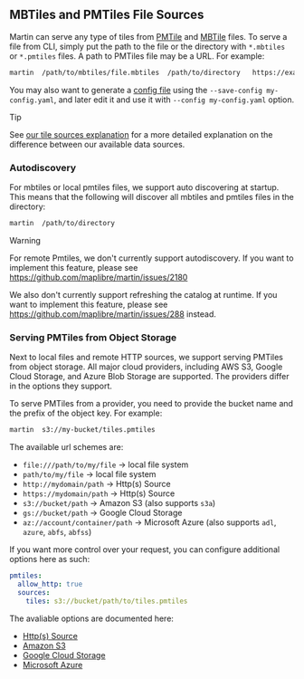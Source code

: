 ## MBTiles and PMTiles File Sources

Martin can serve any type of tiles from [PMTile](https://protomaps.com/blog/pmtiles-v3-whats-new)
and [MBTile](https://github.com/mapbox/mbtiles-spec) files. To serve a file from CLI, simply put the path to the file or
the directory with `*.mbtiles` or `*.pmtiles` files. A path to PMTiles file may be a URL. For example:

```bash
martin  /path/to/mbtiles/file.mbtiles  /path/to/directory   https://example.org/path/tiles.pmtiles
```

You may also want to generate a [config file](config-file.md) using the `--save-config my-config.yaml`, and later edit
it and use it with `--config my-config.yaml` option.

> [!TIP]
> See [our tile sources explanation](sources-tiles.md) for a more detailed explanation on the difference between our available data sources.

### Autodiscovery

For mbtiles or local pmtiles files, we support auto discovering at startup.
This means that the following will discover all mbtiles and pmtiles files in the directory:

```bash
martin  /path/to/directory
```

> [!WARNING]
> For remote Pmtiles, we don't currently support autodiscovery.
> If you want to implement this feature, please see <https://github.com/maplibre/martin/issues/2180>
>
> We also don't currently support refreshing the catalog at runtime.
> If you want to implement this feature, please see <https://github.com/maplibre/martin/issues/288> instead.

### Serving PMTiles from Object Storage

Next to local files and remote HTTP sources, we support serving PMTiles from object storage.
All major cloud providers, including AWS S3, Google Cloud Storage, and Azure Blob Storage are supported.
The providers differ in the options they support.

To serve PMTiles from a provider, you need to provide the bucket name and the prefix of the object key.
For example:

```bash
martin  s3://my-bucket/tiles.pmtiles
```

The available url schemes are:

- `file:///path/to/my/file` -> local file system
- `path/to/my/file` -> local file system
- `http://mydomain/path` -> Http(s) Source
- `https://mydomain/path` -> Http(s) Source
- `s3://bucket/path` -> Amazon S3 (also supports `s3a`)
- `gs://bucket/path` -> Google Cloud Storage
- `az://account/container/path` -> Microsoft Azure (also supports `adl`, `azure`, `abfs`, `abfss`)

If you want more control over your request, you can configure additional options here as such:

```yaml
pmtiles:
  allow_http: true
  sources:
    tiles: s3://bucket/path/to/tiles.pmtiles
```

The avaliable options are documented here:

- [Http(s) Source](https://docs.rs/object_store/latest/object_store/http/struct.HttpBuilder.html)
- [Amazon S3](https://docs.rs/object_store/latest/object_store/aws/struct.AmazonS3Builder.html)
- [Google Cloud Storage](https://docs.rs/object_store/latest/object_store/gcp/struct.GoogleCloudStorageBuilder.html)
- [Microsoft Azure](https://docs.rs/object_store/latest/object_store/azure/struct.MicrosoftAzureBuilder.html)
